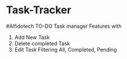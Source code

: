 # Task-Tracker
#Alfidotech
TO-DO Task manager
Features with 
1. Add New Task
2. Delete completed Task
3. Edit Task
Filtering All, Completed, Pending 
